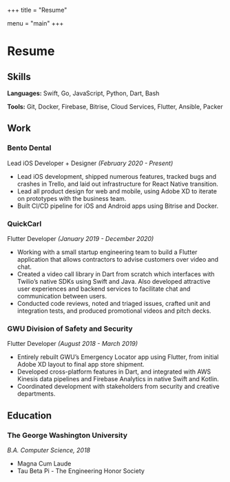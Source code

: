 +++
title = "Resume"

menu = "main"
+++

# Resume

## Skills

**Languages:** Swift, Go, JavaScript, Python, Dart, Bash

**Tools:** Git, Docker, Firebase, Bitrise, Cloud Services, Flutter, Ansible, Packer

## Work

### Bento Dental

Lead iOS Developer + Designer *(February 2020 - Present)*

- Lead iOS development,  shipped numerous features, tracked bugs and crashes in Trello, and laid out infrastructure for React Native transition.
- Lead all product design for web and mobile, using Adobe XD to iterate on prototypes with the business team.
- Built CI/CD pipeline for iOS and Android apps using Bitrise and Docker.

### QuickCarl

Flutter Developer *(January 2019 - December 2020)*

- Working with a small startup engineering team to build a Flutter application that allows contractors to advise customers over video and chat.
- Created a video call library in Dart from scratch which interfaces with Twilio’s native SDKs using Swift and Java. Also developed attractive user experiences and backend services to facilitate chat and communication between users.
- Conducted code reviews, noted and triaged issues, crafted unit and  integration tests, and produced promotional videos and pitch decks.

### GWU Division of Safety and Security

Flutter Developer *(August 2018 - March 2019)*

- Entirely rebuilt GWU’s Emergency Locator app using Flutter, from initial Adobe XD layout to final app store shipment.
- Developed cross-platform features in Dart, and integrated with AWS Kinesis data pipelines and Firebase Analytics in native Swift and Kotlin.
- Coordinated development with stakeholders from  security and creative departments.

## Education

### The George Washington University

*B.A. Computer Science, 2018*

- Magna Cum Laude
- Tau Beta Pi - The Engineering Honor Society
